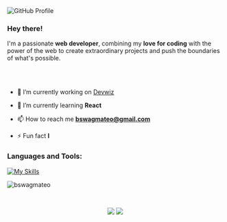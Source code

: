 

<!--
**bswagmateo/bswagmateo** is a ✨ _special_ ✨ repository because its `README.md` (this file) appears on your GitHub profile.

Here are some ideas to get you started:

- 🔭 I’m currently working on ...
- 🌱 I’m currently learning ...
- 👯 I’m looking to collaborate on ...
- 🤔 I’m looking for help with ...
- 💬 Ask me about ...
- 📫 How to reach me: ...
- 😄 Pronouns: ...
- ⚡ Fun fact: ...
-->
  <img align="left" src="https://github.com/bswagmateo/bswagmateo/assets/48950079/53ac3033-f2cd-403e-a315-8ea607509730" alt="GitHub Profile">
<br>

### Hey there!

I'm a passionate **web developer**, combining my **love for coding** with the power of the web to create extraordinary projects and push the boundaries of what's possible.

<br>
<br>

- 🔭 I’m currently working on [Devwiz](https://www.devwiz.me/)

- 🌱 I’m currently learning **React**

- 📫 How to reach me **bswagmateo@gmail.com**

- ⚡ Fun fact **I** <img src="https://github.com/bswagmateo/bswagmateo/assets/48950079/6a95d239-c322-4689-9eda-7c741e08e340" width="16" height="16" margin-top="40px"> <img src="https://github.com/bswagmateo/bswagmateo/assets/48950079/602e030c-e437-4ebb-ba22-60b1d3cc64e4" width="16" height="16">


<h3 align="left">Languages and Tools:</h3>

[![My Skills](https://skillicons.dev/icons?i=js,ruby,html,css,sass,figma&theme=dark)](https://skillicons.dev)

<p><img align="center" src="https://github-readme-stats.vercel.app/api/top-langs?username=bswagmateo&show_icons=true&locale=en&layout=compact" alt="bswagmateo" /></p>

<br>

<p align="center">
  <img src="https://forthebadge.com/images/badges/made-with-markdown.svg">
  <img src="https://forthebadge.com/images/badges/built-with-love.svg">
</p>
